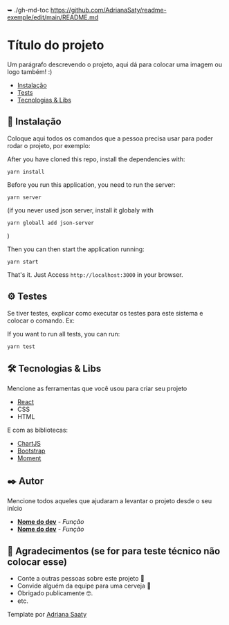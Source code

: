 ➥ ./gh-md-toc https://github.com/AdrianaSaty/readme-exemple/edit/main/README.md

# Título do projeto

Um parágrafo descrevendo o projeto, aqui dá para colocar uma imagem ou logo também! :)


<!--ts-->
   * [Instalação](#Instalação)
   * [Tests](#testes)
   * [Tecnologias & Libs](#Tecnologias-&-Libs)

<!--te-->



## 🔧 Instalação
Coloque aqui todos os comandos que a pessoa precisa usar para poder rodar o projeto, por exemplo:

After you have cloned this repo, install the dependencies with:

```
yarn install
```

Before you run this application, you need to run the server:
```
yarn server

```
(if you never used json server, install it globaly with 
```
yarn globall add json-server
```
)

Then you can then start the application running:

```
yarn start
```

That's it. Just Access `http://localhost:3000` in your browser.



## ⚙️ Testes

Se tiver testes, explicar como executar os testes para este sistema e colocar o comando. Ex:

If you want to run all tests, you can run:
```
yarn test

```


## 🛠️ Tecnologias & Libs

Mencione as ferramentas que você usou para criar seu projeto

* [React](https://reactjs.org/) 
* CSS
* HTML

E com as bibliotecas:
* [ChartJS](https://www.chartjs.org/)
* [Bootstrap](https://getbootstrap.com/)
* [Moment](https://momentjs.com/)



## ✒️ Autor
Mencione todos aqueles que ajudaram a levantar o projeto desde o seu início

* **[Nome do dev](https://github.com/linkParaPerfil)** - *Função*
* **[Nome do dev](https://github.com/linkParaPerfil)** - *Função*



## 🎁 Agradecimentos (se for para teste técnico não colocar esse)

* Conte a outras pessoas sobre este projeto 📢
* Convide alguém da equipe para uma cerveja 🍺 
* Obrigado publicamente 🤓.
* etc.


Template por [Adriana Saaty](https://github.com/AdrianaSaty/)
